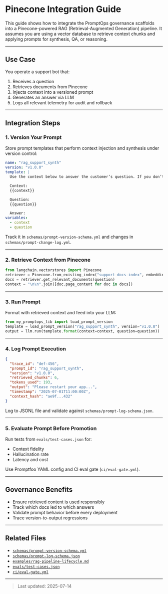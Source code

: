 # Pinecone Integration Guide

This guide shows how to integrate the PromptOps governance scaffolds into a Pinecone-powered RAG (Retrieval-Augmented Generation) pipeline. It assumes you are using a vector database to retrieve context chunks and applying prompts for synthesis, QA, or reasoning.

---

## Use Case

You operate a support bot that:

1. Receives a question
2. Retrieves documents from Pinecone
3. Injects context into a versioned prompt
4. Generates an answer via LLM
5. Logs all relevant telemetry for audit and rollback

---

## Integration Steps

### 1. Version Your Prompt

Store prompt templates that perform context injection and synthesis under version control:

```yaml
name: "rag_support_synth"
version: "v1.0.0"
template: |
  Use the context below to answer the customer’s question. If you don’t know, say “I don’t know”.

  Context:
  {{context}}

  Question:
  {{question}}

  Answer:
variables:
  - context
  - question
```

Track it in `schemas/prompt-version-schema.yml` and changes in `schemas/prompt-change-log.yml`.

---

### 2. Retrieve Context from Pinecone

```python
from langchain.vectorstores import Pinecone
retriever = Pinecone.from_existing_index("support-docs-index", embeddings).as_retriever()
docs = retriever.get_relevant_documents(question)
context = "\n\n".join([doc.page_content for doc in docs])
```

---

### 3. Run Prompt

Format with retrieved context and feed into your LLM:

```python
from my_promptops_lib import load_prompt_version
template = load_prompt_version("rag_support_synth", version="v1.0.0")
output = llm.run(template.format(context=context, question=question))
```

---

### 4. Log Prompt Execution

```json
{
  "trace_id": "def-456",
  "prompt_id": "rag_support_synth",
  "version": "v1.0.0",
  "retrieved_chunks": 6,
  "tokens_used": 193,
  "output": "Please restart your app...",
  "timestamp": "2025-07-01T11:00:00Z",
  "context_hash": "ae9f...432"
}
```

Log to JSONL file and validate against `schemas/prompt-log-schema.json`.

---

### 5. Evaluate Prompt Before Promotion

Run tests from `evals/test-cases.json` for:

- Context fidelity
- Hallucination rate
- Latency and cost

Use Promptfoo YAML config and CI eval gate (`ci/eval-gate.yml`).

---

## Governance Benefits

- Ensure retrieved content is used responsibly
- Track which docs led to which answers
- Validate prompt behavior before every deployment
- Trace version-to-output regressions

---

## Related Files

- [`schemas/prompt-version-schema.yml`](../schemas/prompt-version-schema.yml)
- [`schemas/prompt-log-schema.json`](../schemas/prompt-log-schema.json)
- [`examples/rag-pipeline-lifecycle.md`](../examples/rag-pipeline-lifecycle.md)
- [`evals/test-cases.json`](../evals/test-cases.json)
- [`ci/eval-gate.yml`](../ci/eval-gate.yml)

---

> Last updated: 2025-07-14
